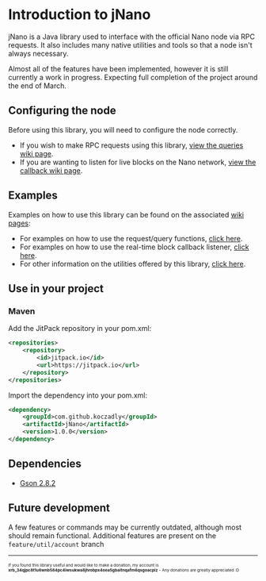 # Introduction to jNano
jNano is a Java library used to interface with the official Nano node via RPC requests.
It also includes many native utilities and tools so that a node isn't always necessary.

Almost all of the features have been implemented, however it is still currently a work in progress.
Expecting full completion of the project around the end of March.


## Configuring the node
Before using this library, you will need to configure the node correctly.
- If you wish to make RPC requests using this library, [view the queries wiki page](https://github.com/koczadly/jNano/wiki/Query-requests#node-configuration).
- If you are wanting to listen for live blocks on the Nano network, [view the callback wiki page](https://github.com/koczadly/jNano/wiki/Block-callback#node-configuration).

## Examples
Examples on how to use this library can be found on the associated [wiki pages](https://github.com/koczadly/jNano/wiki/):
- For examples on how to use the request/query functions, [click here](https://github.com/koczadly/jNano/wiki/Query-requests#how-to-use-the-library).
- For examples on how to use the real-time block callback listener, [click here](https://github.com/koczadly/jNano/wiki/Block-callback#how-to-use-the-library).
- For other information on the utilities offered by this library, [click here](https://github.com/koczadly/jNano/wiki/Utilities).

## Use in your project
### Maven
Add the JitPack repository in your pom.xml:
```xml
<repositories>
    <repository>
        <id>jitpack.io</id>
        <url>https://jitpack.io</url>
    </repository>
</repositories>
```
Import the dependency into your pom.xml:
```xml
<dependency>
    <groupId>com.github.koczadly</groupId>
    <artifactId>jNano</artifactId>
    <version>1.0.0</version>
</dependency>
```


## Dependencies
- [Gson 2.8.2](https://github.com/google/gson)


## Future development
A few features or commands may be currently outdated, although most should remain functional. Additional features
are present on the `feature/util/account` branch

---

<sup><sup><sup>If you found this library useful and would like to make a donation, my account is <b>xrb_34qjpc8t1u6wnb584pc4iwsukwa8jhrobpx4oea5gbaitnqafm6qsgoacpiz</b> - Any donations are greatly appreciated :D</sup></sup></sup>